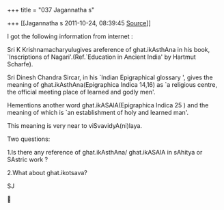 +++
title = "037 Jagannatha s"

+++
[[Jagannatha s	2011-10-24, 08:39:45 [Source](https://groups.google.com/g/bvparishat/c/_zeq4X_GJjk)]]



I got the following information from internet :

Sri K Krishnamacharyulugives areference of ghat.ikAsthAna in his book, \`Inscriptions of Nagari'.(Ref.\`Education in Ancient India' by Hartmut Scharfe).



Sri Dinesh Chandra Sircar, in his \`Indian Epigraphical glossary ',
gives the meaning of ghat.ikAsthAna(Epigraphica Indica 14,16) as \`a religious centre, the official meeting place of learned and godly men'.

Hementions another word ghat.ikASAlA(Epigraphica Indica 25 ) and the meaning of which is \`an establishment of holy and learned man'.

This meaning is very near to viSvavidyA(ni)laya.

Two questions:

1.Is there any reference of ghat.ikAsthAna/ ghat.ikASAlA in sAhitya or SAstric work ?

2.What about ghat.ikotsava?



SJ



